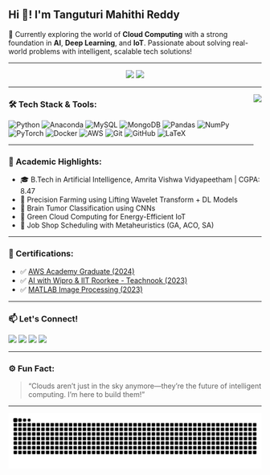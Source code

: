 <h2 align="left">Hi 👋! I'm Tanguturi Mahithi Reddy</h2>

<p align="left">🌱 Currently exploring the world of <strong>Cloud Computing</strong> with a strong foundation in <strong>AI</strong>, <strong>Deep Learning</strong>, and <strong>IoT</strong>. Passionate about solving real-world problems with intelligent, scalable tech solutions!</p>

---

<div align="center">
  <img src="https://github-readme-stats.vercel.app/api?username=mahithiredd&hide_title=false&hide_rank=false&show_icons=true&include_all_commits=true&count_private=true&theme=gruvbox&hide_border=false" height="150" />
  <img src="https://github-readme-stats.vercel.app/api/top-langs?username=mahithiredd&layout=compact&langs_count=6&theme=gruvbox&hide_border=false" height="150" />
</div>

---

<img align="right" height="150" src="https://raw.githubusercontent.com/abhisheknaiidu/abhisheknaiidu/master/code.gif" />

### 🛠️ Tech Stack & Tools:
<div align="left">
  <img src="https://cdn.jsdelivr.net/gh/devicons/devicon/icons/python/python-original.svg" height="30" alt="Python" />
  <img src="https://cdn.simpleicons.org/anaconda/44A833" height="30" alt="Anaconda" />
  <img src="https://cdn.jsdelivr.net/gh/devicons/devicon/icons/mysql/mysql-original.svg" height="30" alt="MySQL" />
  <img src="https://cdn.simpleicons.org/mongodb/47A248" height="30" alt="MongoDB" />
  <img src="https://cdn.simpleicons.org/pandas/150458" height="30" alt="Pandas" />
  <img src="https://cdn.simpleicons.org/numpy/013243" height="30" alt="NumPy" />
  <img src="https://cdn.simpleicons.org/pytorch/EE4C2C" height="30" alt="PyTorch" />
  <img src="https://cdn.simpleicons.org/docker/2496ED" height="30" alt="Docker" />
  <img src="https://cdn.simpleicons.org/amazonaws/232F3E" height="30" alt="AWS" />
  <img src="https://cdn.simpleicons.org/git/F05032" height="30" alt="Git" />
  <img src="https://cdn.simpleicons.org/github/181717" height="30" alt="GitHub" />
  <img src="https://cdn.simpleicons.org/latex/008080" height="30" alt="LaTeX" />
</div>

---

### 📘 Academic Highlights:
- 🎓 B.Tech in Artificial Intelligence, Amrita Vishwa Vidyapeetham | CGPA: 8.47  
- 🧠 Precision Farming using Lifting Wavelet Transform + DL Models  
- 🧠 Brain Tumor Classification using CNNs  
- 📡 Green Cloud Computing for Energy-Efficient IoT  
- 🧮 Job Shop Scheduling with Metaheuristics (GA, ACO, SA)

---

### 📜 Certifications:
- ✅ [AWS Academy Graduate (2024)](https://www.credly.com/badges/4f12e002-8014-4511-b41d-129d62ef740e/linked_in_profile)  
- ✅ [AI with Wipro & IIT Roorkee - Teachnook (2023)](https://cert.diceid.com/cid/dSKGLjlCLG)  
- ✅ [MATLAB Image Processing (2023)](https://matlabacademy.mathworks.com/progress/share/certificate.html?id=7e27ce34-279a-4b63-8a05-00dffb90a302)

---

### 📫 Let's Connect!
<div align="left">
  <a href="mailto:mahitanguturi@gmail.com"><img src="https://img.shields.io/badge/Gmail-D14836?style=for-the-badge&logo=gmail&logoColor=white" /></a>
  <a href="https://www.linkedin.com/in/mahithi-tanguturi"><img src="https://img.shields.io/badge/LinkedIn-0A66C2?style=for-the-badge&logo=linkedin&logoColor=white" /></a>
  <a href="https://tryhackme.com/"><img src="https://img.shields.io/badge/TryHackMe-88cc14?style=for-the-badge&logo=tryhackme&logoColor=white" /></a>
  <a href="https://www.hackerrank.com/"><img src="https://img.shields.io/badge/HackerRank-2EC866?style=for-the-badge&logo=hackerrank&logoColor=white" /></a>
</div>

---

### ⚙️ Fun Fact:
> “Clouds aren’t just in the sky anymore—they’re the future of intelligent computing. I’m here to build them!”

---

<!-- Snake Contribution Graph -->
<img src="https://raw.githubusercontent.com/Siddhartha80/Siddhartha80/output/snake.svg" alt="snake gif" />

